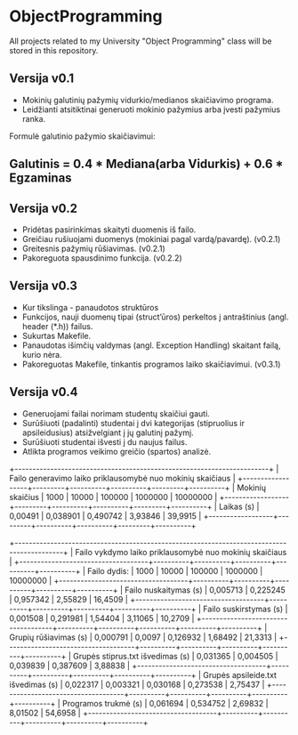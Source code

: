 # ObjectProgramming
All projects related to my University "Object Programming" class will be stored in this repository.

## Versija v0.1
- Mokinių  galutinių pažymių vidurkio/medianos skaičiavimo programa.
- Leidžianti atsitiktinai generuoti mokinio pažymius arba įvesti pažymius ranka.

Formulė galutinio pažymio skaičiavimui: 
## Galutinis = 0.4 * Mediana(arba Vidurkis) + 0.6 * Egzaminas

## Versija v0.2
- Pridėtas pasirinkimas skaityti duomenis iš failo.
- Greičiau rušiuojami duomenys (mokiniai pagal vardą/pavardę). (v0.2.1)
- Greitesnis pažymių rūšiavimas. (v0.2.1)
- Pakoreguota spausdinimo funkcija. (v0.2.2)

## Versija v0.3
- Kur tikslinga - panaudotos struktūros
- Funkcijos, nauji duomenų tipai (struct’ūros) perkeltos į antraštinius (angl. header (*.h)) failus.
- Sukurtas Makefile.
- Panaudotas išimčių valdymas (angl. Exception Handling) skaitant failą, kurio nėra.
- Pakoreguotas Makefile, tinkantis programos laiko skaičiavimui. (v0.3.1)

## Versija v0.4
- Generuojami failai norimam studentų skaičiui gauti.
- Surūšiuoti (padalinti) studentai į dvi kategorijas (stipruolius ir apsileidusius) atsižvelgiant į jų galutinį pažymį.
- Surūšiuoti studentai išvesti į du naujus failus.
- Atlikta programos veikimo greičio (spartos) analizė.


+-----------------------------------------------------------------------+
|       Failo generavimo laiko priklausomybė nuo mokinių skaičiaus      |
+------------------+---------+----------+----------+---------+----------+
| Mokinių skaičius | 1000    | 10000    | 100000   | 1000000 | 10000000 |
+------------------+---------+----------+----------+---------+----------+
| Laikas (s)       | 0,00491 | 0,038901 | 0,490742 | 3,93846 | 39,9915  |
+------------------+---------+----------+----------+---------+----------+


+-------------------------------------------------------------------------------------------+
|                  Failo vykdymo laiko priklausomybė nuo mokinių skaičiaus                  |
+------------------------------------+----------+----------+----------+----------+----------+
| Failo dydis:                       | 1000     | 10000    | 100000   | 1000000  | 10000000 |
+------------------------------------+----------+----------+----------+----------+----------+
| Failo nuskaitymas (s)              | 0,005713 | 0,225245 | 0,957342 | 2,55829  | 16,4509  |
+------------------------------------+----------+----------+----------+----------+----------+
| Failo suskirstymas (s)             | 0,001508 | 0,291981 | 1,54404  | 3,11065  | 10,2709  |
+------------------------------------+----------+----------+----------+----------+----------+
| Grupių rūšiavimas (s)              | 0,000791 | 0,0097   | 0,126932 | 1,68492  | 21,3313  |
+------------------------------------+----------+----------+----------+----------+----------+
| Grupės stiprus.txt išvedimas (s)   | 0,031365 | 0,004505 | 0,039839 | 0,387609 | 3,88838  |
+------------------------------------+----------+----------+----------+----------+----------+
| Grupės apsileide.txt išvedimas (s) | 0,022317 | 0,003321 | 0,030168 | 0,273538 | 2,75437  |
+------------------------------------+----------+----------+----------+----------+----------+
| Programos trukmė (s)               | 0,061694 | 0,534752 | 2,69832  | 8,01502  | 54,6958  |
+------------------------------------+----------+----------+----------+----------+----------+
